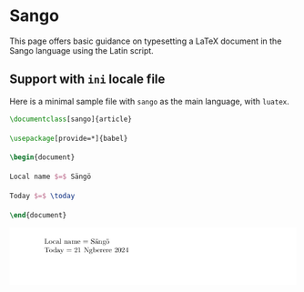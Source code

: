 # Sango

This page offers basic guidance on typesetting a LaTeX document in the
Sango language using the Latin script.

## Support with `ini` locale file

Here is a minimal sample file with `sango` as the main language, with `luatex`.

```tex
\documentclass[sango]{article}

\usepackage[provide=*]{babel}

\begin{document}

Local name $=$ Sängö

Today $=$ \today

\end{document}
```

![](../media/locale-sango.png)